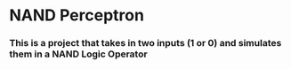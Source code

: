 # NAND Perceptron

### This is a project that takes in two inputs (1 or 0) and simulates them in a NAND Logic Operator
